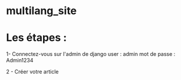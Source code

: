 # multilang_site
# Les étapes : 
1- Connectez-vous sur l'admin de django
user : admin
mot de passe : Admin1234

2 - Créer votre article 
